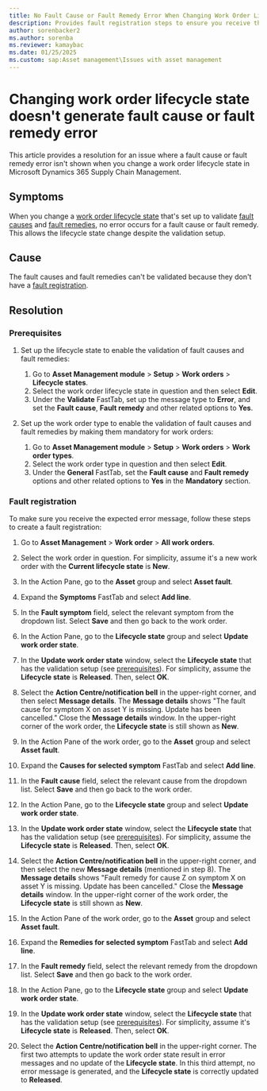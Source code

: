 ```yaml
---
title: No Fault Cause or Fault Remedy Error When Changing Work Order Lifecycle State
description: Provides fault registration steps to ensure you receive the expected error when changing a work order lifecycle state in Microsoft Dynamics 365 Supply Chain Management.
author: sorenbacker2
ms.author: sorenba
ms.reviewer: kamaybac
ms.date: 01/25/2025
ms.custom: sap:Asset management\Issues with asset management
---
```

# Changing work order lifecycle state doesn't generate fault cause or fault remedy error

This article provides a resolution for an issue where a fault cause or fault remedy error isn't shown when you change a work order lifecycle state in Microsoft Dynamics 365 Supply Chain Management.

## Symptoms  

When you change a [work order lifecycle state](/dynamics365/supply-chain/asset-management/setup-for-work-orders/work-order-lifecycle-states) that's set up to validate [fault causes](/dynamics365/supply-chain/asset-management/setup-for-work-orders/fault-management#create-fault-causes) and [fault remedies](/dynamics365/supply-chain/asset-management/setup-for-work-orders/fault-management#create-fault-remedies), no error occurs for a fault cause or fault remedy. This allows the lifecycle state change despite the validation setup.

## Cause

The fault causes and fault remedies can't be validated because they don't have a [fault registration](#fault-registration).

## Resolution

### Prerequisites

1. Set up the lifecycle state to enable the validation of fault causes and fault remedies:

   1. Go to **Asset Management module** > **Setup** > **Work orders** > **Lifecycle states**.
   1. Select the work order lifecycle state in question and then select **Edit**.
   1. Under the **Validate** FastTab, set up the message type to **Error**, and set the **Fault cause**, **Fault remedy** and other related options to **Yes**.

2. Set up the work order type to enable the validation of fault causes and fault remedies by making them mandatory for work orders:

   1. Go to **Asset Management module** > **Setup** > **Work orders** > **Work order types**.
   1. Select the work order type in question and then select **Edit**.
   1. Under the **General** FastTab, set the **Fault cause** and **Fault remedy** options and other related options to **Yes** in the **Mandatory** section.

### Fault registration

To make sure you receive the expected error message, follow these steps to create a fault registration:

1. Go to **Asset Management** > **Work order** > **All work orders**.

2. Select the work order in question. For simplicity, assume it's a new work order with the **Current lifecycle state** is **New**.

3. In the Action Pane, go to the **Asset** group and select **Asset fault**.

4. Expand the **Symptoms** FastTab and select **Add line**.

5. In the **Fault symptom** field, select the relevant symptom from the dropdown list. Select **Save** and then go back to the work order.

6. In the Action Pane, go to the **Lifecycle state** group and select **Update work order state**.

7. In the **Update work order state** window, select the **Lifecycle state** that has the validation setup (see [prerequisites](#prerequisites)). For simplicity, assume the **Lifecycle state** is **Released**. Then, select **OK**.

8. Select the **Action Centre/notification bell** in the upper-right corner, and then select **Message details**. The **Message details** shows "The fault cause for symptom X on asset Y is missing. Update has been cancelled." Close the **Message details** window. In the upper-right corner of the work order, the **Lifecycle state** is still shown as **New**.

9. In the Action Pane of the work order, go to the **Asset** group and select **Asset fault**.

10. Expand the **Causes for selected symptom** FastTab and select **Add line**.

11. In the **Fault cause** field, select the relevant cause from the dropdown list. Select **Save** and then go back to the work order.

12. In the Action Pane, go to the **Lifecycle state** group and select **Update work order state**.

13. In the **Update work order state** window, select the **Lifecycle state** that has the validation setup (see [prerequisites](#prerequisites)). For simplicity, assume the **Lifecycle state** is **Released**. Then, select **OK**.

14. Select the **Action Centre/notification bell** in the upper-right corner, and then select the new **Message details** (mentioned in step 8). The **Message details** shows "Fault remedy for cause Z on symptom X on asset Y is missing. Update has been cancelled." Close the **Message details** window. In the upper-right corner of the work order, the **Lifecycle state** is still shown as **New**.

15. In the Action Pane of the work order, go to the **Asset** group and select **Asset fault**.

16. Expand the **Remedies for selected symptom** FastTab and select **Add line**.

17. In the **Fault remedy** field, select the relevant remedy from the dropdown list. Select **Save** and then go back to the work order.

18. In the Action Pane, go to the **Lifecycle state** group and select **Update work order state**.

19. In the **Update work order state** window, select the **Lifecycle state** that has the validation setup (see [prerequisites](#prerequisites)). For simplicity, assume it's **Lifecycle state** is **Released**. Then, select **OK**.

20. Select the **Action Centre/notification bell** in the upper-right corner. The first two attempts to update the work order state result in error messages and no update of the **Lifecycle state**. In this third attempt, no error message is generated, and the **Lifecycle state** is correctly updated to **Released**.

